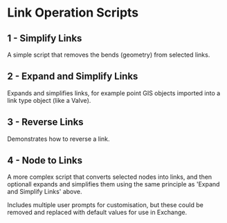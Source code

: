 # Link Operation Scripts

## 1 - Simplify Links

A simple script that removes the bends (geometry) from selected links.

## 2 - Expand and Simplify Links

Expands and simplifies links, for example point GIS objects imported into a link type object (like a Valve).

## 3 - Reverse Links

Demonstrates how to reverse a link.

## 4 - Node to Links

A more complex script that converts selected nodes into links, and then optionall expands and simplifies them using the same principle as 'Expand and Simplify Links' above.

Includes multiple user prompts for customisation, but these could be removed and replaced with default values for use in Exchange.
